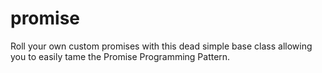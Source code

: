 promise
=======

Roll your own custom promises with this dead simple base class allowing you to easily tame the Promise Programming Pattern.
